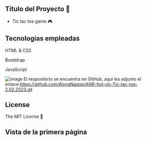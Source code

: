 ## Título del Proyecto :rocket:

- Tic tac toe game :video_game:


## Tecnologías empleadas

HTML & CSS

Bootstrap

JavaScript 


![image](https://user-images.githubusercontent.com/121962750/215277229-ec3606fa-3246-421a-8ab1-d7972c77b238.png)
El respositorio se encuentra en GitHub, aquí les adjunto el enlace:https://github.com/AlynaNastas/ANR-fsd-vlc-Tic-tac-toe-2.02.2023.git

## License

The MIT License :page_facing_up:

## Vista de la primera página


